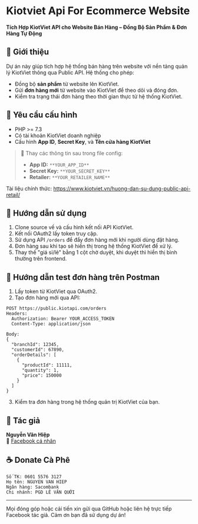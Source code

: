 # Kiotviet Api For Ecommerce Website

**Tích Hợp KiotViet API cho Website Bán Hàng – Đồng Bộ Sản Phẩm & Đơn Hàng Tự Động**

## 📌 Giới thiệu

Dự án này giúp tích hợp hệ thống bán hàng trên website với nền tảng quản lý KiotViet thông qua Public API. Hệ thống cho phép:

- Đồng bộ **sản phẩm** từ website lên KiotViet.
- Gửi **đơn hàng mới** từ website vào KiotViet để theo dõi và đóng đơn.
- Kiểm tra trạng thái đơn hàng theo thời gian thực từ hệ thống KiotViet.

## 🔐 Yêu cầu cấu hình

- PHP >= 7.3
- Có tài khoản KiotViet doanh nghiệp
- Cấu hình **App ID**, **Secret Key**, và **Tên cửa hàng KiotViet**

> 🔑 Thay các thông tin sau trong file config:
> 
> - **App ID:** `**YOUR_APP_ID**`
> - **Secret Key:** `**YOUR_SECRET_KEY**`
> - **Retailer:** `**YOUR_RETAILER_NAME**`

Tài liệu chính thức: https://www.kiotviet.vn/huong-dan-su-dung-public-api-retail/

## 🚀 Hướng dẫn sử dụng

1. Clone source về và cấu hình kết nối API KiotViet.
2. Kết nối OAuth2 lấy token truy cập.
3. Sử dụng API `/orders` để đẩy đơn hàng mới khi người dùng đặt hàng.
4. Đơn hàng sau khi tạo sẽ hiển thị trong hệ thống KiotViet để xử lý.
5. Thay thế "giá sỉ/lẻ" bằng 1 cột chờ duyệt, khi duyệt thì hiển thị bình thường trên frontend.

## 🧪 Hướng dẫn test đơn hàng trên Postman

1. Lấy token từ KiotViet qua OAuth2.
2. Tạo đơn hàng mới qua API:

```
POST https://public.kiotapi.com/orders
Headers:
  Authorization: Bearer YOUR_ACCESS_TOKEN
  Content-Type: application/json

Body:
{
  "branchId": 12345,
  "customerId": 67890,
  "orderDetails": [
    {
      "productId": 11111,
      "quantity": 1,
      "price": 150000
    }
  ]
}
```

3. Kiểm tra đơn hàng trong hệ thống quản trị KiotViet của bạn.

## 👤 Tác giả

**Nguyễn Văn Hiệp**  
📘 [Facebook cá nhân](https://www.facebook.com/G.N.S.L.7/)

## ☕ Donate Cà Phê

```
Số TK: 0601 5576 3127  
Họ tên: NGUYEN VAN HIEP  
Ngân hàng: Sacombank  
Chi nhánh: PGD LÊ VĂN QUỚI
```

---

Mọi đóng góp hoặc cải tiến xin gửi qua GitHub hoặc liên hệ trực tiếp Facebook tác giả. Cảm ơn bạn đã sử dụng dự án!

